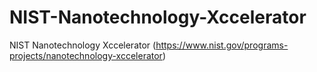 # NIST-Nanotechnology-Xccelerator
NIST Nanotechnology Xccelerator (https://www.nist.gov/programs-projects/nanotechnology-xccelerator)
